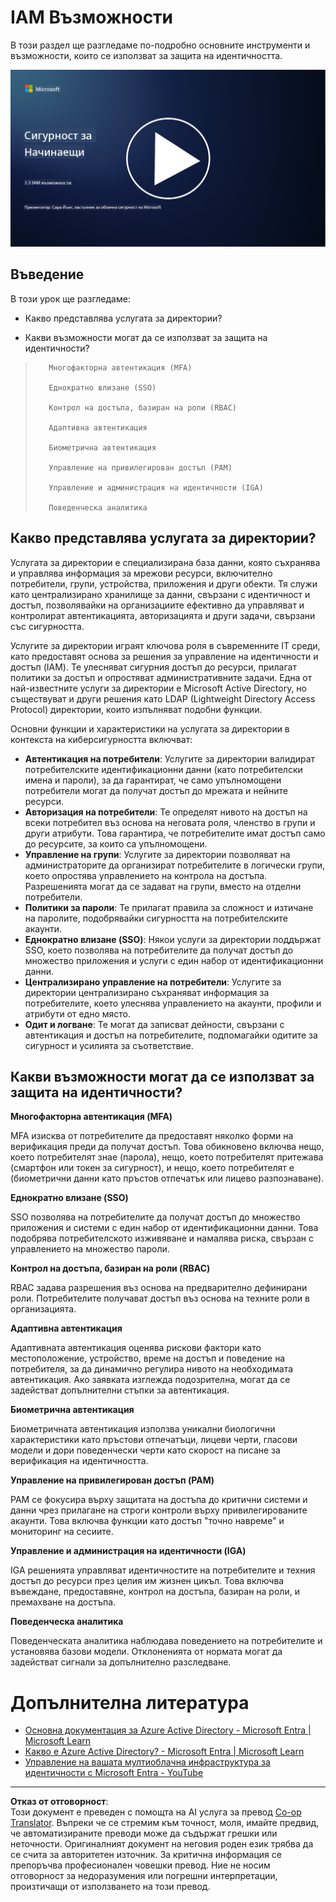 <!--
CO_OP_TRANSLATOR_METADATA:
{
  "original_hash": "bf0b8a54f2c69951744df5a94bc923f7",
  "translation_date": "2025-09-03T22:09:03+00:00",
  "source_file": "2.3 IAM capabilities.md",
  "language_code": "bg"
}
-->
# IAM Възможности

В този раздел ще разгледаме по-подробно основните инструменти и възможности, които се използват за защита на идентичността.

[![Гледайте видеото](../../translated_images/2-3_placeholder.627bdd56f0e6915d1c44f876715c48e2b27507edc096c3e5fe6c3b228fdd4cf5.bg.png)](https://learn-video.azurefd.net/vod/player?id=330158a0-95ef-434b-b308-6fc41eab4bd5)

## Въведение

В този урок ще разгледаме:

 - Какво представлява услугата за директории?
      
     
    
 - Какви възможности могат да се използват за защита на идентичности?
>
>        Многофакторна автентикация (MFA)
> 
>        Еднократно влизане (SSO)
> 
>        Контрол на достъпа, базиран на роли (RBAC)
> 
>        Адаптивна автентикация
> 
>        Биометрична автентикация
> 
>        Управление на привилегирован достъп (PAM)
> 
>        Управление и администрация на идентичности (IGA)
> 
>        Поведенческа аналитика

## Какво представлява услугата за директории?

Услугата за директории е специализирана база данни, която съхранява и управлява информация за мрежови ресурси, включително потребители, групи, устройства, приложения и други обекти. Тя служи като централизирано хранилище за данни, свързани с идентичност и достъп, позволявайки на организациите ефективно да управляват и контролират автентикацията, авторизацията и други задачи, свързани със сигурността.

Услугите за директории играят ключова роля в съвременните IT среди, като предоставят основа за решения за управление на идентичности и достъп (IAM). Те улесняват сигурния достъп до ресурси, прилагат политики за достъп и опростяват административните задачи. Една от най-известните услуги за директории е Microsoft Active Directory, но съществуват и други решения като LDAP (Lightweight Directory Access Protocol) директории, които изпълняват подобни функции.

Основни функции и характеристики на услугата за директории в контекста на киберсигурността включват:

 - **Автентикация на потребители**: Услугите за директории валидират потребителските идентификационни данни (като потребителски имена и пароли), за да гарантират, че само упълномощени потребители могат да получат достъп до мрежата и нейните ресурси.
 - **Авторизация на потребители**: Те определят нивото на достъп на всеки потребител въз основа на неговата роля, членство в групи и други атрибути. Това гарантира, че потребителите имат достъп само до ресурсите, за които са упълномощени.
 - **Управление на групи**: Услугите за директории позволяват на администраторите да организират потребителите в логически групи, което опростява управлението на контрола на достъпа. Разрешенията могат да се задават на групи, вместо на отделни потребители.
 - **Политики за пароли**: Те прилагат правила за сложност и изтичане на паролите, подобрявайки сигурността на потребителските акаунти.
 - **Еднократно влизане (SSO)**: Някои услуги за директории поддържат SSO, което позволява на потребителите да получат достъп до множество приложения и услуги с един набор от идентификационни данни.
 - **Централизирано управление на потребители**: Услугите за директории централизирано съхраняват информация за потребителите, което улеснява управлението на акаунти, профили и атрибути от едно място.
 - **Одит и логване**: Те могат да записват дейности, свързани с автентикация и достъп на потребителите, подпомагайки одитите за сигурност и усилията за съответствие.

## Какви възможности могат да се използват за защита на идентичности?

**Многофакторна автентикация (MFA)**

MFA изисква от потребителите да предоставят няколко форми на верификация преди да получат достъп. Това обикновено включва нещо, което потребителят знае (парола), нещо, което потребителят притежава (смартфон или токен за сигурност), и нещо, което потребителят е (биометрични данни като пръстов отпечатък или лицево разпознаване).

**Еднократно влизане (SSO)**

SSO позволява на потребителите да получат достъп до множество приложения и системи с един набор от идентификационни данни. Това подобрява потребителското изживяване и намалява риска, свързан с управлението на множество пароли.

**Контрол на достъпа, базиран на роли (RBAC)**

RBAC задава разрешения въз основа на предварително дефинирани роли. Потребителите получават достъп въз основа на техните роли в организацията.

**Адаптивна автентикация**

Адаптивната автентикация оценява рискови фактори като местоположение, устройство, време на достъп и поведение на потребителя, за да динамично регулира нивото на необходимата автентикация. Ако заявката изглежда подозрителна, могат да се задействат допълнителни стъпки за автентикация.

**Биометрична автентикация**

Биометричната автентикация използва уникални биологични характеристики като пръстови отпечатъци, лицеви черти, гласови модели и дори поведенчески черти като скорост на писане за верификация на идентичността.

**Управление на привилегирован достъп (PAM)**

PAM се фокусира върху защитата на достъпа до критични системи и данни чрез прилагане на строги контроли върху привилегированите акаунти. Това включва функции като достъп "точно навреме" и мониторинг на сесиите.

**Управление и администрация на идентичности (IGA)**

IGA решенията управляват идентичностите на потребителите и техния достъп до ресурси през целия им жизнен цикъл. Това включва въвеждане, предоставяне, контрол на достъпа, базиран на роли, и премахване на достъпа.

**Поведенческа аналитика**

Поведенческата аналитика наблюдава поведението на потребителите и установява базови модели. Отклоненията от нормата могат да задействат сигнали за допълнително разследване.


# Допълнителна литература
- [Основна документация за Azure Active Directory - Microsoft Entra | Microsoft Learn](https://learn.microsoft.com/azure/active-directory/fundamentals/?WT.mc_id=academic-96948-sayoung)
- [Какво е Azure Active Directory? - Microsoft Entra | Microsoft Learn](https://learn.microsoft.com/azure/active-directory/fundamentals/whatis?WT.mc_id=academic-96948-sayoung)
- [Управление на вашата мултиоблачна инфраструктура за идентичности с Microsoft Entra - YouTube](https://www.youtube.com/watch?v=9qQiq3wTS2Y&list=PLXtHYVsvn_b_gtX1-NB62wNervQx1Fhp4&index=18)

---

**Отказ от отговорност**:  
Този документ е преведен с помощта на AI услуга за превод [Co-op Translator](https://github.com/Azure/co-op-translator). Въпреки че се стремим към точност, моля, имайте предвид, че автоматизираните преводи може да съдържат грешки или неточности. Оригиналният документ на неговия роден език трябва да се счита за авторитетен източник. За критична информация се препоръчва професионален човешки превод. Ние не носим отговорност за недоразумения или погрешни интерпретации, произтичащи от използването на този превод.